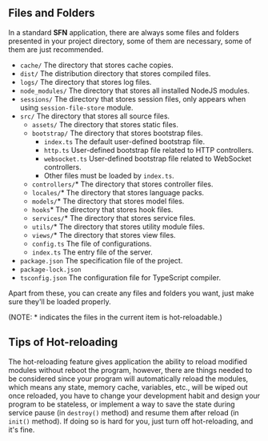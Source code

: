 <!-- title: Structure; order: 2 -->
## Files and Folders

In a standard **SFN** application, there are always some files and folders 
presented in your project directory, some of them are necessary, some of them are 
just recommended.

- `cache/` The directory that stores cache copies.
- `dist/` The distribution directory that stores compiled files.
- `logs/` The directory that stores log files.
- `node_modules/` The directory that stores all installed NodeJS modules.
- `sessions/` The directory that stores session files, only appears when using 
    `session-file-store` module.
- `src/` The directory that stores all source files.
    - `assets/` The directory that stores static files.
    - `bootstrap/` The directory that stores bootstrap files.
        - `index.ts` The default user-defined bootstrap file.
        - `http.ts`  User-defined bootstrap file related to HTTP controllers.
        - `websocket.ts` User-defined bootstrap file related to WebSocket controllers.
        - Other files must be loaded by `index.ts`.
    - `controllers/`* The directory that stores controller files.
    - `locales/`* The directory that stores language packs.
    - `models/`* The directory that stores model files.
    - `hooks`* The directory that stores hook files. 
    - `services/`* The directory that stores service files.
    - `utils/`* The directory that stores utility module files.
    - `views/`* The directory that stores view files.
    - `config.ts` The file of configurations.
    - `index.ts` The entry file of the server.
- `package.json` The specification file of the project.
- `package-lock.json`
- `tsconfig.json` The configuration file for TypeScript compiler.

Apart from these, you can create any files and folders you want, just make 
sure they'll be loaded properly.

(NOTE: * indicates the files in the current item is hot-reloadable.)

## Tips of Hot-reloading

The hot-reloading feature gives application the ability to reload modified
modules without reboot the program, however, there are things needed to be
considered since your program will automatically reload the modules, which means
any state, memory cache, variables, etc., will be wiped out once reloaded, you
have to change your development habit and design your program to be stateless,
or implement a way to save the state during service pause (in `destroy()` method)
and resume them after reload (in `init()` method). If doing so is hard for you,
just turn off hot-reloading, and it's fine.
